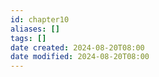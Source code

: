 ```yaml
---
id: chapter10
aliases: []
tags: []
date created: 2024-08-20T08:00
date modified: 2024-08-20T08:00
---
```


